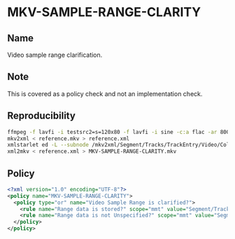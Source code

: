 # MKV-SAMPLE-RANGE-CLARITY

## Name

Video sample range clarification.

## Note

This is covered as a policy check and not an implementation check.

## Reproducibility

```sh
ffmpeg -f lavfi -i testsrc2=s=120x80 -f lavfi -i sine -c:a flac -ar 8000 -vframes 2 -c:v ffv1 -level 3 -c:a flac -g 1 -y reference.mkv
mkv2xml < reference.mkv > reference.xml
xmlstarlet ed -L --subnode /mkv2xml/Segment/Tracks/TrackEntry/Video/Colour -type elem -n Range -v 0 reference.xml
xml2mkv < reference.xml > MKV-SAMPLE-RANGE-CLARITY.mkv
```

## Policy
```xml
<?xml version="1.0" encoding="UTF-8"?>
<policy name="MKV-SAMPLE-RANGE-CLARITY">
  <policy type="or" name="Video Sample Range is clarified?">
    <rule name="Range data is stored?" scope="mmt" value="Segment/Tracks/TrackEntry/Video/Colour/Range/"/>
    <rule name="Range data is not Unspecified?" scope="mmt" value="Segment/Tracks/TrackEntry/Video/Colour/Range/Data" operator="!=">o2</rule>
  </policy>
</policy>
```
